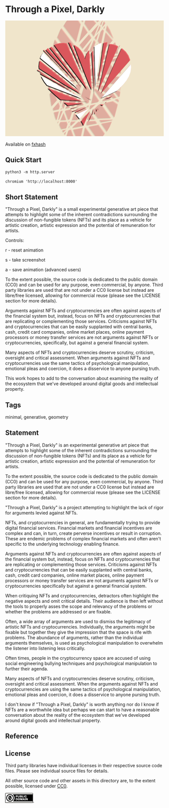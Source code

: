 Through a Pixel, Darkly
===

[![screenshot](../img/through_a_pixel_darkly.png)](https://github.com/abetusk/iao/tree/main/through-a-pixel-darkly)

Available on [fxhash](https://www.fxhash.xyz/generative/10508)

Quick Start
---

```
python3 -m http.server
```

```
chromium 'http://localhost:8000'
```

Short Statement
---

"Through a Pixel, Darkly" is a small experimental generative art piece that attempts to highlight some of the inherent contradictions surrounding the discussion of non-fungible tokens (NFTs) and its place as a vehicle for artistic creation, artistic expression and the potential of remuneration for artists.

Controls:

r - reset animation

s - take screenshot

a - save animation (advanced users)


To the extent possible, the source code is dedicated to the public domain (CC0) and can be used for any purpose, even commercial, by anyone. Third party libraries are used that are not under a CC0 license but instead are libre/free licensed, allowing for commercial reuse (please see the LICENSE section for more details).

Arguments against NFTs and cryptocurrencies are often against aspects of the financial system but, instead, focus on NFTs and cryptocurrencies that are replicating or complementing those services. Criticisms against NFTs and cryptocurrencies that can be easily supplanted with central banks, cash, credit card companies, online market places, online payment processors or money transfer services are not arguments against NFTs or cryptocurrencies, specifically, but against a general financial system.

Many aspects of NFTs and cryptocurrencies deserve scrutiny, criticism, oversight and critical assessment. When arguments against NFTs and cryptocurrencies use the same tactics of psychological manipulation, emotional pleas and coercion, it does a disservice to anyone pursing truth.

This work hopes to add to the conversation about examining the reality of the ecosystem that we've developed around digital goods and intellectual property.

Tags
---

minimal, generative, geometry

Statement
---

"Through a Pixel, Darkly" is an experimental generative art piece that
attempts to highlight some of the inherent contradictions
surrounding the discussion of non-fungible tokens (NFTs) and
its place as a vehicle for artistic creation, artistic expression
and the potential of remuneration for artists.

To the extent possible, the source code is dedicated to the public
domain (CC0) and can be used for any purpose, even commercial, by anyone.
Third party libraries are used that are not under a CC0 license but
instead are libre/free licensed, allowing for commercial reuse
(please see the LICENSE section for more details).

"Through a Pixel, Darkly" is a project attempting to highlight the lack
of rigor for arguments levied against NFTs.

NFTs, and cryptocurrencies in general, are fundamentally trying
to provide digital financial services.
Financial markets and financial incentives are complex and can,
in turn, create perverse incentives or result in corruption.
These are endemic problems of complex financial markets and
often aren't specific to the underlying technology enabling
finance.

Arguments against NFTs and cryptocurrencies are often against
aspects of the financial system but, instead, focus
on NFTs and cryptocurrencies that are replicating or complementing
those services.
Criticisms against NFTs and cryptocurrencies that can be
easily supplanted with central banks, cash, credit card companies,
online market places, online payment processors or money transfer
services are not arguments against NFTs or cryptocurrencies
specifically but against a general financial system.

When critiquing NFTs and cryptocurrencies, detractors often
highlight the negative aspects and omit critical details.
Their audience is then left without the tools to properly
asses the scope and relevancy of the problems or whether
the problems are addressed or are fixable.

Often, a wide array of arguments are used to dismiss the legitimacy
of artistic NFTs and cryptocurrencies.
Individually, the arguments might be fixable but together they
give the impression that the space is rife with problems.
The abundance of arguments, rather than the individual arguments
themselves, is used as psychological manipulation to overwhelm
the listener into listening less critically.

Often times, people in the cryptocurrency space are accused
of using social engineering bullying techniques and psychological
manipulation to further their agenda.

Many aspects of NFTs and cryptocurrencies deserve scrutiny,
criticism, oversight and critical assessment.
When the arguments against NFTs and cryptocurrencies are using
the same tactics of psychological manipulation,
emotional pleas and coercion, it does a disservice
to anyone pursing truth.

I don't know if "Through a Pixel, Darkly"
is worth anything nor do I know if NFTs are
a worthwhile idea but perhaps we can start
to have a reasonable conversation about
the reality of the ecosystem that we've developed
around digital goods and intellectual property.

Reference
---

License
---

Third party libraries have individual licenses in their respective source code files.
Please see individual source files for details.

All other source code and other assets in this directory are, to the extent possible, licensed
under [CC0](https://creativecommons.org/publicdomain/zero/1.0/).

![CC0](../img/cc0_88x31.png).
